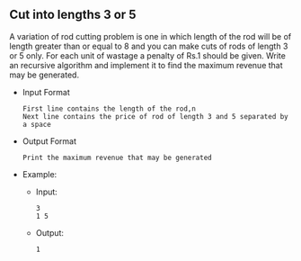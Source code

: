 ## Cut into lengths 3 or 5
A variation of rod cutting problem is one in which length of the rod will be of length greater than or equal to 8 and you can make cuts of rods of length 3 or 5 only. For each unit of wastage a penalty of Rs.1 should be given. Write an recursive algorithm and implement it to find the maximum  revenue that may be generated.

- Input Format
    ```
    First line contains the length of the rod,n
    Next line contains the price of rod of length 3 and 5 separated by a space
    ```
- Output Format
    ```
    Print the maximum revenue that may be generated
    ```
 
- Example:

    - Input:
        ```
        3
        1 5
        ```

    - Output:
        ```
        1
        ```